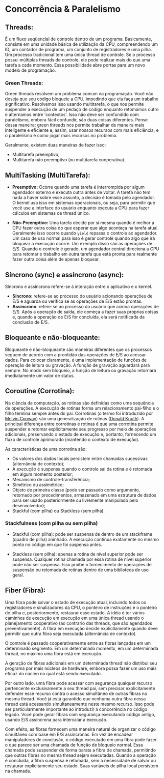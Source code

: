 # Concorrência & Paralelismo

## Threads:

É um fluxo seqüencial de controle dentro de um programa. Basicamente, consiste em uma unidade básica de utilização da CPU, compreendendo um ID, um contador de programa, um conjunto de registradores e uma pilha. Um processo tradicional tem uma única thread de controle. Se o processo possui múltiplas threads de controle, ele pode realizar mais do que uma tarefa a cada momento. Essa possibilidade abre portas para um novo modelo de programação.

### Green Threads:

Green threads resolvem um problema comum na programação. Você não deseja que seu código bloqueie a CPU, impedindo que ela faça um trabalho significativo. Resolvemos isso usando multitarefa, o que nos permite suspender a execução de um pedaço de código enquanto retomamos outro e alternamos entre 'contextos'.
Isso não deve ser confundido com paralelismo, embora fácil confundir, são duas coisas diferentes. Pense dessa maneira: green threads nos permite trabalhar de maneira mais inteligente e eficiente e, assim, usar nossos recursos com mais eficiência, e o paralelismo é como jogar mais recursos no problema.

Geralmente, existem duas maneiras de fazer isso:

* Multitarefa preemptivo;
* Multitarefa não preemptivo (ou multitarefa cooperativa).

## MultiTasking (MultiTarefa):

- **Preemptivo:** Ocorre quando uma tarefa é interrompida por algum agendador externo e executa outra antes de voltar. A tarefa não tem nada a haver sobre esse assunto, a decisão é tomada pelo agendador. O kernel usa isso em sistemas operacionais, ou seja, para permitir que você use a interface do usuário enquanto executa a CPU para fazer cálculos em sistemas de thread único.

- **Não-Preemptivo:** Uma tarefa decide por si mesma quando é melhor a CPU fazer outra coisa do que esperar que algo aconteça na tarefa atual. Geralmente isso ocorre quando `yield` repassa o controle ao agendador. Um caso de uso normal para isso é gerar controle quando algo que irá bloquear a execução ocorre. Um exemplo disso são as operações de E/S. Quando o controle é gerado, um agendador central direciona a CPU para retomar o trabalho em outra tarefa que está pronta para realmente fazer outra coisa além de apenas bloquear.

## Síncrono (sync) e assíncrono (async):

Síncrono e assíncrono refere-se à interação entre o aplicativo e o kernel.
- **Síncrono**: refere-se ao processo do usuário acionando operações de E/S e aguarda ou verifica se as operações de E/S estão prontas.
- **Assíncrono**: refere-se ao processo do usuário que aciona operações de E/S. Após a operação de saída, ele começa a fazer suas próprias coisas e, quando a operação de E/S for concluída, ela será notificada da conclusão de E/S.

## Bloqueante e não-bloqueante:

Bloqueante e não-bloqueante são maneiras diferentes que os processos seguem de acordo com a prontidão das operações de E/S ao acessar dados. Para colocar claramente, é uma implementação de funções de operação de leitura ou gravação. A função de gravação aguardará para sempre. No modo sem bloqueio, a função de leitura ou gravação retornará imediatamente um valor de status. 

## Coroutine (Corrotina):

Na ciência da computação, as rotinas são definidas como uma sequência de operações. A execução de rotinas forma um relacionamento pai-filho e o filho termina sempre antes do pai. Corrotinas (o termo foi introduzido por [Melvin Conway](https://en.wikipedia.org/wiki/Melvin_Conway)) são uma generalização de rotinas ([Donald Knuth](https://en.wikipedia.org/wiki/Donald_Knuth)). A principal diferença entre corrotinas e rotinas é que uma corrotina permite suspender e retomar explicitamente seu progresso por meio de operações adicionais, preservando o estado de execução e, portanto, fornecendo um fluxo de controle aprimorado (mantendo o contexto de execução).

As características de uma corrotina são:

* Os valores dos dados locais persistem entre chamadas sucessivas (alternância de contexto);
* A execução é suspensa quando o controle sai da rotina e é retomada em algum momento posterior;
* Mecanismo de controle-transferência;
* Simétrico ou assimétrico;
* Objeto de primeira classe (pode ser passado como argumento, retornado por procedimentos, armazenado em uma estrutura de dados para ser usado posteriormente ou livremente manipulado pelo desenvolvedor);
* Stackful (com pilha) ou Stackless (sem pilha).

### **Stackfulness (com pilha ou sem pilha)**

- Stackful (com pilha): pode ser suspensa de dentro de um stackframe (quadro de pilha) aninhado. A execução continua exatamente no mesmo ponto no código em que foi suspensa antes.

- Stackless (sem pilha): apenas a rotina de nível superior pode ser suspensa. Qualquer rotina chamada por essa rotina de nível superior pode não ser suspensa. Isso proíbe o fornecimento de operações de suspensão ou retomada de rotinas dentro de uma biblioteca de uso geral.

## Fiber (Fibra):

Uma fibra pode salvar o estado de execução atual, incluindo todos os registradores e sinalizadores da CPU, o ponteiro de instruções e o ponteiro de pilha e, posteriormente, restaurar esse estado. A idéia é ter vários caminhos de execução em execução em uma única thread usando o planejamento cooperativo (ao contrario das threads, que são agendados preventivamente). A fibra em execução decide explicitamente quando deve permitir que outra fibra seja executada (alternância de contexto).

O controle é passado cooperativamente entre as fibras lançadas em um determinado segmento. Em um determinado momento, em um determinada thread, no máximo uma fibra está em execução.

A geração de fibras adicionais em um determinada thread não distribui seu programa por mais núcleos de hardware, embora possa fazer um uso mais eficaz do núcleo no qual está sendo executado.

Por outro lado, uma fibra pode acessar com segurança qualquer recurso pertencente exclusivamente a seu thread pai, sem precisar explicitamente defender esse recurso contra o acesso simultâneo de outras fibras na mesma thread. Você já está garantido que nenhuma outra fibra nessa thread está acessando simultaneamente neste mesmo recurso. Isso pode ser particularmente importante ao introduzir a concorrência no código legado. Você pode gerar fibras com segurança executando código antigo, usando E/S assíncrona para intercalar a execução.

Com efeito, as fibras fornecem uma maneira natural de organizar o código simultâneo com base em E/S assíncronas. Em vez de encadear manipuladores de conclusão, o código executado em uma fibra pode fazer o que parece ser uma chamada de função de bloqueio normal. Essa chamada pode suspender de forma barata a fibra de chamada, permitindo que outras fibras no mesma thread sejam executadas. Quando a operação é concluída, a fibra suspensa é retomada, sem a necessidade de salvar ou restaurar explicitamente seu estado. Suas variáveis ​​de pilha local persistem na chamada.
